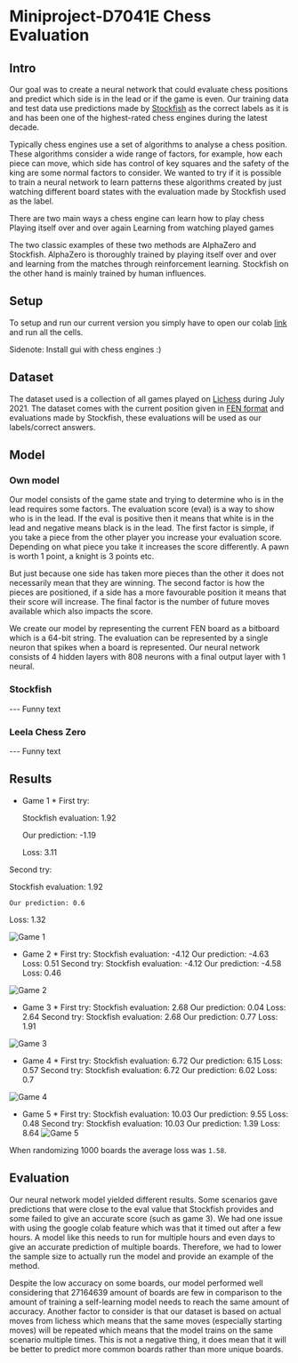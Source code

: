 # Miniproject-D7041E Chess Evaluation

## Intro
Our goal was to create a neural network that could evaluate chess positions and predict which side is in the lead or if the game is even. Our training data and test data use predictions made by [Stockfish](https://stockfishchess.org/) as the correct labels as it is and has been one of the highest-rated chess engines during the latest decade.

Typically chess engines use a set of algorithms to analyse a chess position. These algorithms consider a wide range of factors, for example, how each piece can move, which side has control of key squares and the safety of the king are some normal factors to consider. We wanted to try if it is possible to train a neural network to learn patterns these algorithms created by just watching different board states with the evaluation made by Stockfish used as the label.

There are two main ways a chess engine can learn how to play chess
Playing itself over and over again
Learning from watching played games

The two classic examples of these two methods are AlphaZero and Stockfish. AlphaZero is thoroughly trained by playing itself over and over and learning from the matches through reinforcement learning. Stockfish on the other hand is mainly trained by human influences.


## Setup
To setup and run our current version you simply have to open our colab [link](https://colab.research.google.com/drive/1RdAev0m0uGv2cMtb-ASv9GjOccsPohe0?usp=sharing) and run all the cells.

Sidenote: Install gui with chess engines :)

## Dataset
The dataset used is a collection of all games played on [Lichess](https://lichess.org/) during July 2021. The dataset comes with the current position given in [FEN format](https://www.chess.com/terms/fen-chess#piece-placement) and evaluations made by Stockfish, these evaluations will be used as our labels/correct answers.


## Model

### Own model
Our model consists of the game state and trying to determine who is in the lead requires some factors. The evaluation score (eval) is a way to show who is in the lead. If the eval is positive then it means that white is in the lead and negative means black is in the lead. The first factor is simple, if you take a piece from the other player you increase your evaluation score. Depending on what piece you take it increases the score differently. A pawn is worth 1 point, a knight is 3 points etc.

But just because one side has taken more pieces than the other it does not necessarily mean that they are winning. The second factor is how the pieces are positioned, if a side has a more favourable position it means that their score will increase. The final factor is the number of future moves available which also impacts the score. 

We create our model by representing the current FEN board as a bitboard which is a 64-bit string. The evaluation can be represented by a single neuron that spikes when a board is represented. Our neural network consists of 4 hidden layers with 808 neurons with a final output layer with 1 neural. 

### Stockfish

--- Funny text

### Leela Chess Zero

--- Funny text

## Results
* Game 1 *
First try:

  Stockfish evaluation: 1.92
  
	Our prediction: -1.19
  
  Loss: 3.11
  
  
Second try:

  Stockfish evaluation: 1.92
  
	Our prediction: 0.6
  
  Loss: 1.32
  


![Game 1](https://user-images.githubusercontent.com/60612941/208242997-7008acd3-31b0-4938-bb96-9cd19958b7a2.png)

* Game 2 *
First try:
  Stockfish evaluation: -4.12
	Our prediction: -4.63
  Loss: 0.51
Second try:
  Stockfish evaluation: -4.12
	Our prediction: -4.58
  Loss: 0.46


![Game 2](https://user-images.githubusercontent.com/60612941/208243019-5c833534-fe85-4864-84b0-18c641bcf193.png)

* Game 3 *
First try:
  Stockfish evaluation: 2.68
	Our prediction: 0.04
  Loss: 2.64
Second try:
  Stockfish evaluation: 2.68
	Our prediction: 0.77
  Loss: 1.91
  
![Game 3](https://user-images.githubusercontent.com/60612941/208243173-eb5a593b-a629-4dc2-9ab5-561a23b236bd.png)

* Game 4 *
First try:
  Stockfish evaluation: 6.72
	Our prediction: 6.15
  Loss: 0.57
Second try:
  Stockfish evaluation: 6.72
	Our prediction: 6.02
  Loss: 0.7
   
![Game 4](https://user-images.githubusercontent.com/60612941/208243183-4b615707-a620-4670-939b-2bd3b8317b14.png)


* Game 5 *
First try:
  Stockfish evaluation: 10.03
	Our prediction: 9.55
  Loss: 0.48
Second try:
  Stockfish evaluation: 10.03
	Our prediction: 1.39
  Loss: 8.64
![Game 5](https://user-images.githubusercontent.com/60612941/208243211-bdb9b977-bbef-4857-9fee-aa11e6ebdf7a.png)

When randomizing 1000 boards the average loss was `1.58`.



## Evaluation

Our neural network model yielded different results. Some scenarios gave predictions that were close to the eval value that Stockfish provides and some failed to give an accurate score (such as game 3). We had one issue with using the google colab feature which was that it timed out after a few hours. A model like this needs to run for multiple hours and even days to give an accurate prediction of multiple boards. Therefore, we had to lower the sample size to actually run the model and provide an example of the method.

Despite the low accuracy on some boards, our model performed well considering that 27164639 amount of boards are few in comparison to the amount of training a self-learning model needs to reach the same amount of accuracy. Another factor to consider is that our dataset is based on actual moves from lichess which means that the same moves (especially starting moves) will be repeated which means that the model trains on the same scenario multiple times. This is not a negative thing, it does mean that it will be better to predict more common boards rather than more unique boards.






